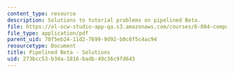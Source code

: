 ```yaml
---
content_type: resource
description: Solutions to tutorial problems on pipelined Beta.
file: https://ol-ocw-studio-app-qa.s3.amazonaws.com/courses/6-004-computation-structures-spring-2009/273bcc53b34a1816badb49c36c9fd643_MIT6_004s09_tutor21_sol.pdf
file_type: application/pdf
parent_uid: 70f5eb24-11d2-7699-9d92-b0c6f5c4ac94
resourcetype: Document
title: Pipelined Beta - Solutions
uid: 273bcc53-b34a-1816-badb-49c36c9fd643
---
```

